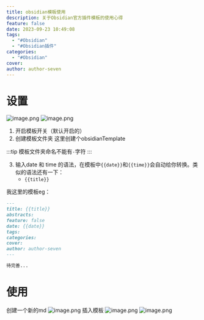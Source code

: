 ```yaml
---
title: obsidian模板使用
description: 关于Obsidian官方插件模板的使用心得
feature: false
date: 2023-09-23 10:49:08
tags:
  - "#Obsidian"
  - "#Obsidian插件"
categories:
  - "#Obsidian"
cover: 
author: author-seven
---
```


# 设置

![image.png](https://yjl-img.oss-cn-beijing.aliyuncs.com/_post/20230923113519.png)
![image.png](https://yjl-img.oss-cn-beijing.aliyuncs.com/_post/20230923113602.png)

1. 开启模板开关（默认开启的）
2. 创建模板文件夹
	这里创建个obsidianTemplate

:::tip
模板文件夹命名不能有`-`字符
:::


3. 输入date 和 time 的语法，在模板中`{{date}}`和`{{time}}`会自动给你转换。类似的语法还有一下：
	* `{{title}}`

我这里的模板eg：

```markdown
---
title: {{title}}
abstracts: 
feature: false
date: {{date}}
tags:
categories:
cover: 
author: author-seven
---

待完善...
```
# 使用

创建一个新的md
![image.png](https://yjl-img.oss-cn-beijing.aliyuncs.com/_post/20230923114547.png)
插入模板
![image.png](https://yjl-img.oss-cn-beijing.aliyuncs.com/_post/20230923114618.png)
![image.png](https://yjl-img.oss-cn-beijing.aliyuncs.com/_post/20230923114730.png)
